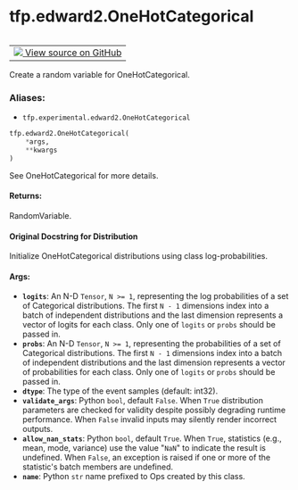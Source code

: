 <div itemscope itemtype="http://developers.google.com/ReferenceObject">
<meta itemprop="name" content="tfp.edward2.OneHotCategorical" />
<meta itemprop="path" content="Stable" />
</div>

# tfp.edward2.OneHotCategorical


<table class="tfo-notebook-buttons tfo-api" align="left">

<td>
  <a target="_blank" href="https://github.com/tensorflow/probability/blob/master/tensorflow_probability/python/experimental/edward2/interceptor.py">
    <img src="https://www.tensorflow.org/images/GitHub-Mark-32px.png" />
    View source on GitHub
  </a>
</td></table>



Create a random variable for OneHotCategorical.

### Aliases:

* `tfp.experimental.edward2.OneHotCategorical`


``` python
tfp.edward2.OneHotCategorical(
    *args,
    **kwargs
)
```



<!-- Placeholder for "Used in" -->

See OneHotCategorical for more details.

#### Returns:

RandomVariable.


#### Original Docstring for Distribution

Initialize OneHotCategorical distributions using class log-probabilities.

#### Args:


* <b>`logits`</b>: An N-D `Tensor`, `N >= 1`, representing the log probabilities of a
  set of Categorical distributions. The first `N - 1` dimensions index
  into a batch of independent distributions and the last dimension
  represents a vector of logits for each class. Only one of `logits` or
  `probs` should be passed in.
* <b>`probs`</b>: An N-D `Tensor`, `N >= 1`, representing the probabilities of a set
  of Categorical distributions. The first `N - 1` dimensions index into a
  batch of independent distributions and the last dimension represents a
  vector of probabilities for each class. Only one of `logits` or `probs`
  should be passed in.
* <b>`dtype`</b>: The type of the event samples (default: int32).
* <b>`validate_args`</b>: Python `bool`, default `False`. When `True` distribution
  parameters are checked for validity despite possibly degrading runtime
  performance. When `False` invalid inputs may silently render incorrect
  outputs.
* <b>`allow_nan_stats`</b>: Python `bool`, default `True`. When `True`, statistics
  (e.g., mean, mode, variance) use the value "`NaN`" to indicate the
  result is undefined. When `False`, an exception is raised if one or
  more of the statistic's batch members are undefined.
* <b>`name`</b>: Python `str` name prefixed to Ops created by this class.